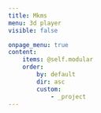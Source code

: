 ```yaml
---
title: Mkms
menu: 3d player
visible: false

onpage_menu: true
content:
    items: @self.modular
    order:
        by: default
        dir: asc
        custom:
            - _project
---
```

